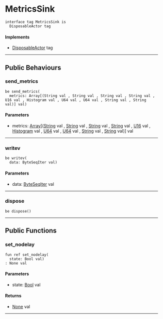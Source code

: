 # MetricsSink

```pony
interface tag MetricsSink is
  DisposableActor tag
```

#### Implements

* [DisposableActor](builtin-DisposableActor) tag

---

## Public Behaviours

### send_metrics

```pony
be send_metrics(
  metrics: Array[(String val , String val , String val , String val , U16 val , Histogram val , U64 val , U64 val , String val , String val)] val)
```
#### Parameters

*   metrics: [Array](builtin-Array)\[([String](builtin-String) val , [String](builtin-String) val , [String](builtin-String) val , [String](builtin-String) val , [U16](builtin-U16) val , [Histogram](wallaroo-core-metrics-Histogram) val , [U64](builtin-U64) val , [U64](builtin-U64) val , [String](builtin-String) val , [String](builtin-String) val)\] val

---

### writev

```pony
be writev(
  data: ByteSeqIter val)
```
#### Parameters

*   data: [ByteSeqIter](builtin-ByteSeqIter) val

---

### dispose

```pony
be dispose()
```

---

## Public Functions

### set_nodelay

```pony
fun ref set_nodelay(
  state: Bool val)
: None val
```
#### Parameters

*   state: [Bool](builtin-Bool) val

#### Returns

* [None](builtin-None) val

---

